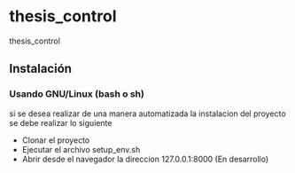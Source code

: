 # thesis_control
thesis_control

## Instalación
### Usando GNU/Linux (bash o sh)
si se desea realizar de una manera automatizada la instalacion del proyecto se debe realizar lo siguiente
* Clonar el proyecto
* Ejecutar el archivo setup_env.sh
* Abrir desde el navegador la direccion 127.0.0.1:8000 (En desarrollo)

